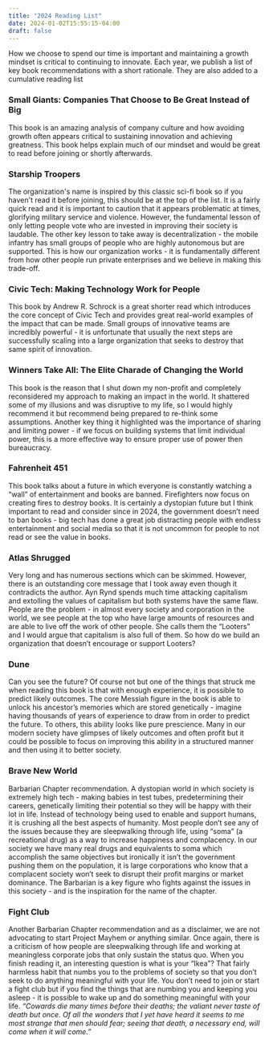 ```yaml
---
title: "2024 Reading List"
date: 2024-01-02T15:55:15-04:00
draft: false
---
```


How we choose to spend our time is important and maintaining a growth mindset is critical to continuing to innovate. Each year, we publish a list of key book recommendations with a short rationale. They are also added to a cumulative reading list 

### Small Giants: Companies That Choose to Be Great Instead of Big
This book is an amazing analysis of company culture and how avoiding growth often appears critical to sustaining innovation and achieving greatness. This book helps explain much of our mindset and would be great to read before joining or shortly afterwards.

### Starship Troopers
The organization's name is inspired by this classic sci-fi book so if you haven't read it before joining, this should be at the top of the list. It is a fairly quick read and it is important to caution that it appears problematic at times, glorifying military service and violence. However, the fundamental lesson of only letting people vote who are invested in improving their society is laudable. The other key lesson to take away is decentralization - the mobile infantry has small groups of people who are highly autonomous but are supported. This is how our organization works - it is fundamentally different from how other people run private enterprises and we believe in making this trade-off.

### Civic Tech: Making Technology Work for People 
This book by Andrew R. Schrock is a great shorter read which introduces the core concept of Civic Tech and provides great real-world examples of the impact that can be made. Small groups of innovative teams are incredibly powerful - it is unfortunate that usually the next steps are successfully scaling into a large organization that seeks to destroy that same spirit of innovation.

### Winners Take All: The Elite Charade of Changing the World
This book is the reason that I shut down my non-profit and completely reconsidered my approach to making an impact in the world. It shattered some of my illusions and was disruptive to my life, so I would highly recommend it but recommend being prepared to re-think some assumptions. Another key thing it highlighted was the importance of sharing and limiting power - if we focus on building systems that limit individual power, this is a more effective way to ensure proper use of power then bureaucracy.

### Fahrenheit 451
This book talks about a future in which everyone is constantly watching a “wall” of entertainment and books are banned. Firefighters now focus on creating fires to destroy books. It is certainly a dystopian future but I think important to read and consider since in 2024, the government doesn’t need to ban books - big tech has done a great job distracting people with endless entertainment and social media so that it is not uncommon for people to not read or see the value in books.

### Atlas Shrugged
Very long and has numerous sections which can be skimmed. However, there is an outstanding core message that I took away even though it contradicts the author. Ayn Rynd spends much time attacking capitalism and extolling the values of capitalism but both systems have the same flaw. People are the problem - in almost every society and corporation in the world, we see people at the top who have large amounts of resources and are able to live off the work of other people. She calls them the “Looters” and I would argue that capitalism is also full of them. So how do we build an organization that doesn’t encourage or support Looters?

### Dune 
Can you see the future? Of course not but one of the things that struck me when reading this book is that with enough experience, it is possible to predict likely outcomes. The core Messiah figure in the book is able to unlock his ancestor’s memories which are stored genetically - imagine having thousands of years of experience to draw from in order to predict the future. To others, this ability looks like pure prescience. Many in our modern society have glimpses of likely outcomes and often profit but it could be possible to focus on improving this ability in a structured manner and then using it to better society.

### Brave New World
Barbarian Chapter recommendation. A dystopian world in which society is extremely high tech - making babies in test tubes, predetermining their careers, genetically limiting their potential so they will be happy with their lot in life. Instead of technology being used to enable and support humans, it is crushing all the best aspects of humanity. Most people don’t see any of the issues because they are sleepwalking through life, using “soma” (a recreational drug) as a way to increase happiness and complacency. In our society we have many real drugs and equivalents to soma which accomplish the same objectives but ironically it isn’t the government pushing them on the population, it is large corporations who know that a complacent society won’t seek to disrupt their profit margins or market dominance. The Barbarian is a key figure who fights against the issues in this society - and is the inspiration for the name of the chapter.
 

### Fight Club
Another Barbarian Chapter recommendation and as a disclaimer, we are not advocating to start Project Mayhem or anything similar. Once again, there is a criticism of how people are sleepwalking through life and working at meaningless corporate jobs that only sustain the status quo. When you finish reading it, an interesting question is what is your “Ikea”? That fairly harmless habit that numbs you to the problems of society so that you don’t seek to do anything meaningful with your life. You don’t need to join or start a fight club but if you find the things that are numbing you and keeping you asleep - it is possible to wake up and do something meaningful with your life. _“Cowards die many times before their deaths; the valiant never taste of death but once. Of all the wonders that I yet have heard it seems to me most strange that men should fear; seeing that death, a necessary end, will come when it will come.”_


